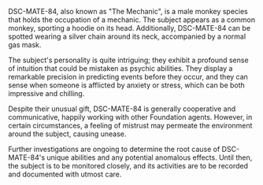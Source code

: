 DSC-MATE-84, also known as "The Mechanic", is a male monkey species that holds the occupation of a mechanic. The subject appears as a common monkey, sporting a hoodie on its head. Additionally, DSC-MATE-84 can be spotted wearing a silver chain around its neck, accompanied by a normal gas mask.

The subject's personality is quite intriguing; they exhibit a profound sense of intuition that could be mistaken as psychic abilities. They display a remarkable precision in predicting events before they occur, and they can sense when someone is afflicted by anxiety or stress, which can be both impressive and chilling.

Despite their unusual gift, DSC-MATE-84 is generally cooperative and communicative, happily working with other Foundation agents. However, in certain circumstances, a feeling of mistrust may permeate the environment around the subject, causing unease.

Further investigations are ongoing to determine the root cause of DSC-MATE-84's unique abilities and any potential anomalous effects. Until then, the subject is to be monitored closely, and its activities are to be recorded and documented with utmost care.